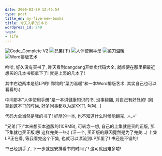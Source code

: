 ```yaml
---
date: 2006-03-29 12:46:54
type: post
title_en: my-five-new-books
title: 今天入手的5本书
wordpress_id: 249
tags:
- life
---
```


![Code_Complete V2](http://www.douban.com/spic/s1559486.jpg) ![兄弟(下)](http://www.douban.com/spic/s1512253.jpg) ![人体使用手册](http://www.douban.com/spic/s1558847.jpg) ![菜刀温暖](http://www.douban.com/spic/s1457701.jpg) ![Word排版艺术](http://www.douban.com/spic/s1311670.jpg)

哈哈, 好久没有买书了, 昨天看到dangdang开始卖代码大全, 就顺便在那里把最近想买的几本书都拿下了! 就是上面的几本了!

其中右边两本是给LP的! 郑钧的"菜刀温暖"和一本Word排版艺术. 其实自己也可以看看的:)

中间那本"人体使用手册"是一本讲健康知识的书, 没事翻翻, 对自己有好处的! (刚拿到这本书的时候, 好多同事都以为是XX书, 呵呵...)

代码大全当然是我的书了! 好厚的一本, 也不知道什么时候能翻完...=_='

"兄弟(下)"本来想买本盗版的(10RMB), 可转念一想, 自己的上集就是买的正版, 那下集就也买正版吧! 这样完美一些:) (汗一个, 买正版的原因竟然是为了完美...) 上集LP正在看, 等我看完这个下集, 也就可以漂流到LP那里了! 书还是不错的!

书已经到手了, 下一步就是安排看书的时间了! 这可就困难多喽!
